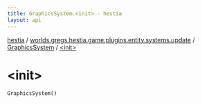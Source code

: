 ```yaml
---
title: GraphicsSystem.<init> - hestia
layout: api
---
```


<div class='api-docs-breadcrumbs'><a href="../../index.html">hestia</a> / <a href="../index.html">worlds.gregs.hestia.game.plugins.entity.systems.update</a> / <a href="index.html">GraphicsSystem</a> / <a href="./-init-.html">&lt;init&gt;</a></div>

# &lt;init&gt;

<div class="signature"><code><span class="identifier">GraphicsSystem</span><span class="symbol">(</span><span class="symbol">)</span></code></div>
